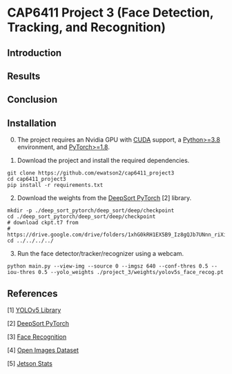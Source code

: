 # CAP6411 Project 3 (Face Detection, Tracking, and Recognition)

## Introduction


## Results


## Conclusion


## Installation
0. The project requires an Nvidia GPU with [CUDA](https://developer.nvidia.com/cuda-toolkit) support, a [Python>=3.8](https://www.python.org/) environment, and [PyTorch>=1.8](https://pytorch.org/get-started/locally/).

1. Download the project and install the required dependencies.
```
git clone https://github.com/ewatson2/cap6411_project3
cd cap6411_project3
pip install -r requirements.txt
```
2. Download the weights from the [DeepSort PyTorch](https://github.com/ZQPei/deep_sort_pytorch) [2] library.
```
mkdir -p ./deep_sort_pytorch/deep_sort/deep/checkpoint
cd ./deep_sort_pytorch/deep_sort/deep/checkpoint
# download ckpt.t7 from
# https://drive.google.com/drive/folders/1xhG0kRH1EX5B9_Iz8gQJb7UNnn_riXi6
cd ../../../../
```
3. Run the face detector/tracker/recognizer using a webcam.
```
python main.py --view-img --source 0 --imgsz 640 --conf-thres 0.5 --iou-thres 0.5 --yolo_weights ./project_3/weights/yolov5s_face_recog.pt
```

## References
[1] [YOLOv5 Library](https://github.com/ultralytics/yolov5)

[2] [DeepSort PyTorch](https://github.com/ZQPei/deep_sort_pytorch)

[3] [Face Recognition](https://github.com/ageitgey/face_recognition)

[4] [Open Images Dataset](https://storage.googleapis.com/openimages/web/index.html)

[5] [Jetson Stats](https://github.com/rbonghi/jetson_stats)
